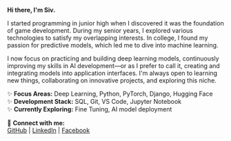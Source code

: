 __Hi there, I'm Siv.__

I started programming in junior high when I discovered it was the foundation of game development. During my senior years, I explored various technologies to satisfy my overlapping interests. In college, I found my passion for predictive models, which led me to dive into machine learning.

I now focus on practicing and building deep learning models, continuously improving my skills in AI development—or as I prefer to call it, creating and integrating models into application interfaces. I'm always open to learning new things, collaborating on innovative projects, and exploring this niche.

✨ __Focus Areas:__ Deep Learning, Python, PyTorch, Django, Hugging Face  
✨ __Development Stack:__ SQL, Git, VS Code, Jupyter Notebook  
✨ __Currently Exploring:__ Fine Tuning, AI model deployment 

📌 __Connect with me:__    
[GitHub](https://github.com/padrigon-lynbert) | [LinkedIn](https://www.linkedin.com/in/lynbert-padrigon/) | [Facebook](https://www.facebook.com/siv.padrigon.fb/)
